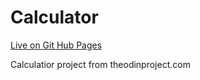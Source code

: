 # Calculator

[Live on Git Hub Pages](https://earosselot.github.io/Calculator/)

Calculatior project from theodinproject.com
